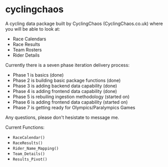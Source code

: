 # cyclingchaos
A cycling data package built by CyclingChaos (CyclingChaos.co.uk) where you will be able to look at:
- Race Calendars
- Race Results
- Team Rosters
- Rider Details

Currently there is a seven phase iteration delivery process:
- Phase 1 is basics (done)
- Phase 2 is building basic package functions (done)
- Phase 3 is adding backend data capability (done)
- Phase 4 is adding frontend data capability (done)
- Phase 5 is rebuiling ingestion methodology (started on)
- Phase 6 is adding frontend data capability (started on)
- Phase 7 is getting ready for Olympics/Paralympics Games

Any questions, please don't hesistate to message me. 

Current Functions:
- `RaceCalendar()`
- `RaceResults()`
- `Rider_Name_Mapping()`
- `Team_Details()`
- `Results_Pivot()`

